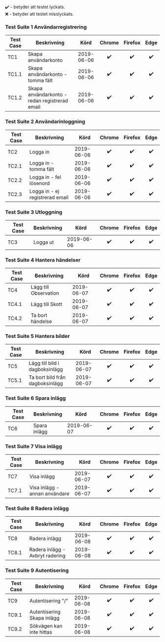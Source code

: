 :heavy_check_mark: - betyder att testet lyckats.  
:x: - betyder att testet misslyckats.

### Test Suite 1 Användarregistrering
Test Case| Beskrivning | Körd  | Chrome | Firefox | Edge
--|--|:--:|:--:|:--:|:--:
TC1 | Skapa användarkonto | 2019-06-06 | :heavy_check_mark:|:heavy_check_mark:|:heavy_check_mark:|
TC1.1 | Skapa användarkonto - tomma fält | 2019-06-06 |:heavy_check_mark: |:heavy_check_mark:|:heavy_check_mark:|
TC1.2 | Skapa användarkonto - redan registrerad email | 2019-06-06 | :heavy_check_mark:|:heavy_check_mark:|:heavy_check_mark:| 

 ### Test Suite 2 Användarinloggning
 Test Case| Beskrivning | Körd  | Chrome | Firefox | Edge
--|--|--|:--:|:--:|:--:
TC2 | Logga in | 2019-06-06 | :heavy_check_mark:|:heavy_check_mark:|:heavy_check_mark:| 
TC2.1 | Logga in - tomma fält | 2019-06-06 | :heavy_check_mark:|:heavy_check_mark:|:heavy_check_mark:| 
TC2.2 | Logga in - fel lösenord | 2019-06-06 | :heavy_check_mark:|:heavy_check_mark:|:heavy_check_mark:|
TC2.3 | Logga in - ej registrerad email | 2019-06-06 | :heavy_check_mark:|:heavy_check_mark:|:heavy_check_mark:|

### Test Suite 3 Utloggning
Test Case| Beskrivning | Körd  | Chrome | Firefox | Edge
--|--|--|:--:|:--:|:--:
TC3 | Logga ut | 2019-06-06 | :heavy_check_mark:|:heavy_check_mark:|:heavy_check_mark:|

### Test Suite 4 Hantera händelser
Test Case| Beskrivning | Körd  | Chrome | Firefox | Edge
--|--|--|:--:|:--:|:--:
TC4 | Lägg till Observation | 2019-06-07 | :heavy_check_mark:|:heavy_check_mark:|:heavy_check_mark:|
TC4.1 | Lägg till Skott | 2019-06-07 | :heavy_check_mark:|:heavy_check_mark:|:heavy_check_mark:|
TC4.2 | Ta bort händelse | 2019-06-07 | :heavy_check_mark:|:heavy_check_mark:|:heavy_check_mark:|

### Test Suite 5 Hantera bilder
Test Case| Beskrivning | Körd  | Chrome | Firefox | Edge
--|--|--|:--:|:--:|:--:
TC5 | Lägg till bild i dagboksinlägg | 2019-06-07 | :heavy_check_mark:|:heavy_check_mark:|:heavy_check_mark:|
TC5.1 | Ta bort bild från dagboksinlägg | 2019-06-07 | :heavy_check_mark:|:heavy_check_mark:|:heavy_check_mark:|

### Test Suite 6 Spara inlägg
Test Case| Beskrivning | Körd  | Chrome | Firefox | Edge
--|--|--|:--:|:--:|:--:
TC6 | Spara inlägg | 2019-06-07 | :heavy_check_mark:|:heavy_check_mark:|:heavy_check_mark:|

### Test Suite 7 Visa inlägg
Test Case| Beskrivning | Körd  | Chrome | Firefox | Edge
--|--|--|:--:|:--:|:--:
TC7 | Visa inlägg | 2019-06-07 | :heavy_check_mark:|:heavy_check_mark:|:heavy_check_mark:|
TC7.1 | Visa inlägg - annan användare | 2019-06-07 | :heavy_check_mark:|:heavy_check_mark:|:heavy_check_mark:|

### Test Suite 8 Radera inlägg
Test Case| Beskrivning | Körd  | Chrome | Firefox | Edge
--|--|--|:--:|:--:|:--:
TC8 | Radera inlägg | 2019-06-08 |:heavy_check_mark:|:heavy_check_mark:|:heavy_check_mark:|
TC8.1| Radera inlägg - Avbryt radering | 2019-06-08 |:heavy_check_mark:|:heavy_check_mark:|:heavy_check_mark:|

### Test Suite 9 Autentisering
Test Case| Beskrivning | Körd  | Chrome | Firefox | Edge
--|--|--|:--:|:--:|:--:
TC9 | Autentisering "/" | 2019-06-08 | :heavy_check_mark:|:heavy_check_mark:|:heavy_check_mark:|
TC9.1 | Autentisering Skapa inlägg | 2019-06-08 | :heavy_check_mark:|:heavy_check_mark:|:heavy_check_mark:|
TC9.2 | Sökvägen kan inte hittas | 2019-06-08 | :heavy_check_mark:|:heavy_check_mark:|:heavy_check_mark:|
<!--stackedit_data:
eyJoaXN0b3J5IjpbMTIyNTQ0NjE5NiwxNzMxNzgxMTA4LDEzOD
g2MDE5MzksLTE3NDE4MTUxNDIsLTExNDkxNTMzODcsLTEwNzAz
NTU2MzEsLTE2NTk1MjY4MjYsLTk5NTY5NjEwOCwxMDU4NDk0Nz
I3LDE3Njk3OTMxMTQsLTEyODY3NzA2OTQsODc1MzIxMzE1LC0x
Njc4OTQ5MzY1LDM0NDE3NzExNCwxNzM2MDE2MDEsNjE4MDEzMT
E0XX0=
-->